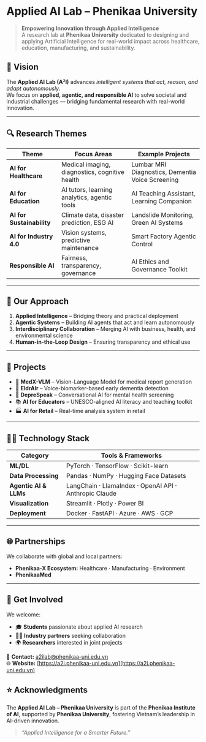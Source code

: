 # Applied AI Lab – Phenikaa University
> **Empowering Innovation through Applied Intelligence**  
> A research lab at **Phenikaa University** dedicated to designing and applying Artificial Intelligence for real-world impact across healthcare, education, manufacturing, and sustainability.

## 🎯 Vision
The **Applied AI Lab (A²I)** advances *intelligent systems that act, reason, and adapt autonomously*.  
We focus on **applied, agentic, and responsible AI** to solve societal and industrial challenges — bridging fundamental research with real-world innovation.

---

## 🔍 Research Themes

| Theme | Focus Areas | Example Projects |
|--------|--------------|------------------|
| **AI for Healthcare** | Medical imaging, diagnostics, cognitive health | Lumbar MRI Diagnostics, Dementia Voice Screening |
| **AI for Education** | AI tutors, learning analytics, agentic tools | AI Teaching Assistant, Learning Companion |
| **AI for Sustainability** | Climate data, disaster prediction, ESG AI | Landslide Monitoring, Green AI Systems |
| **AI for Industry 4.0** | Vision systems, predictive maintenance | Smart Factory Agentic Control |
| **Responsible AI** | Fairness, transparency, governance | AI Ethics and Governance Toolkit |

---

## 🧩 Our Approach
1. **Applied Intelligence** – Bridging theory and practical deployment  
2. **Agentic Systems** – Building AI agents that act and learn autonomously  
3. **Interdisciplinary Collaboration** – Merging AI with business, health, and environmental science  
4. **Human-in-the-Loop Design** – Ensuring transparency and ethical use  

---

## 🚀 Projects
- 🧬 **MedX-VLM** – Vision-Language Model for medical report generation  
- 🧓 **EldrAIr** – Voice-biomarker-based early dementia detection  
- 🧠 **DepreSpeak** – Conversational AI for mental health screening  
- 📚 **AI for Educators** – UNESCO-aligned AI literacy and teaching toolkit
- 🏭 **AI for Retail** – Real-time analysis system in retail  

---

## 🧑‍💻 Technology Stack

| Category | Tools & Frameworks |
|-----------|--------------------|
| **ML/DL** | PyTorch · TensorFlow · Scikit-learn |
| **Data Processing** | Pandas · NumPy · Hugging Face Datasets |
| **Agentic AI & LLMs** | LangChain · LlamaIndex · OpenAI API · Anthropic Claude |
| **Visualization** | Streamlit · Plotly · Power BI |
| **Deployment** | Docker · FastAPI · Azure · AWS · GCP |

---

## 🌐 Partnerships
We collaborate with global and local partners:

- **Phenikaa-X Ecosystem:** Healthcare · Manufacturing · Environment
- **PhenikaaMed**  

---

## 🤝 Get Involved
We welcome:
- 🎓 **Students** passionate about applied AI research  
- 🧑‍💼 **Industry partners** seeking collaboration  
- 🌍 **Researchers** interested in joint projects  

📩 **Contact:** [a2ilab@phenikaa-uni.edu.vn](mailto:a2ilab@phenikaa-uni.edu.vn)  
🌐 **Website:** [https://a2i.phenikaa-uni.edu.vn](https://a2i.phenikaa-uni.edu.vn)


## ⭐ Acknowledgments
The **Applied AI Lab – Phenikaa University** is part of the **Phenikaa Institute of AI**, supported by **Phenikaa University**, fostering Vietnam’s leadership in AI-driven innovation.

> *“Applied Intelligence for a Smarter Future.”*
